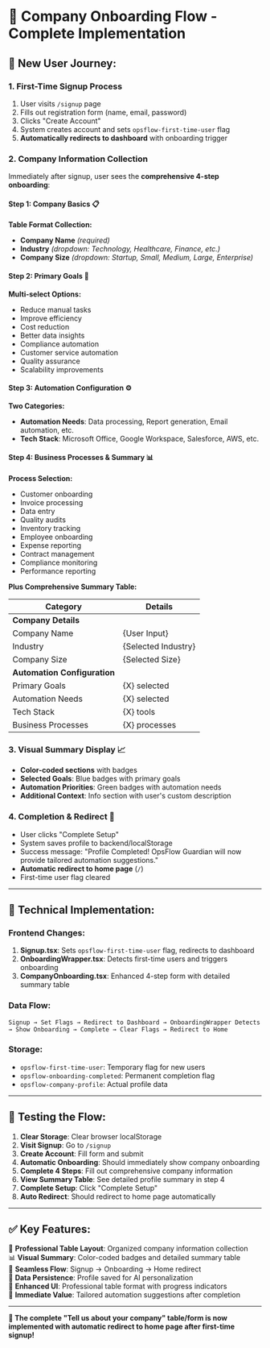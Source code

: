 # 🏢 Company Onboarding Flow - Complete Implementation

## 🌟 **New User Journey:**

### 1. **First-Time Signup Process**
1. User visits `/signup` page
2. Fills out registration form (name, email, password)
3. Clicks "Create Account"
4. System creates account and sets `opsflow-first-time-user` flag
5. **Automatically redirects to dashboard** with onboarding trigger

### 2. **Company Information Collection**
Immediately after signup, user sees the **comprehensive 4-step onboarding**:

#### **Step 1: Company Basics** 📋
**Table Format Collection:**
- **Company Name** *(required)*
- **Industry** *(dropdown: Technology, Healthcare, Finance, etc.)*
- **Company Size** *(dropdown: Startup, Small, Medium, Large, Enterprise)*

#### **Step 2: Primary Goals** 🎯
**Multi-select Options:**
- Reduce manual tasks
- Improve efficiency 
- Cost reduction
- Better data insights
- Compliance automation
- Customer service automation
- Quality assurance
- Scalability improvements

#### **Step 3: Automation Configuration** ⚙️
**Two Categories:**
- **Automation Needs**: Data processing, Report generation, Email automation, etc.
- **Tech Stack**: Microsoft Office, Google Workspace, Salesforce, AWS, etc.

#### **Step 4: Business Processes & Summary** 📊
**Process Selection:**
- Customer onboarding
- Invoice processing  
- Data entry
- Quality audits
- Inventory tracking
- Employee onboarding
- Expense reporting
- Contract management
- Compliance monitoring
- Performance reporting

**Plus Comprehensive Summary Table:**

| Category | Details |
|----------|---------|
| **Company Details** |  |
| Company Name | {User Input} |
| Industry | {Selected Industry} |
| Company Size | {Selected Size} |
| **Automation Configuration** |  |
| Primary Goals | {X} selected |
| Automation Needs | {X} selected |
| Tech Stack | {X} tools |
| Business Processes | {X} processes |

### 3. **Visual Summary Display** 📈
- **Color-coded sections** with badges
- **Selected Goals**: Blue badges with primary goals
- **Automation Priorities**: Green badges with automation needs  
- **Additional Context**: Info section with user's custom description

### 4. **Completion & Redirect** 🎉
- User clicks "Complete Setup"
- System saves profile to backend/localStorage
- Success message: "Profile Completed! OpsFlow Guardian will now provide tailored automation suggestions."
- **Automatic redirect to home page** (`/`)
- First-time user flag cleared

---

## 🔧 **Technical Implementation:**

### **Frontend Changes:**
1. **Signup.tsx**: Sets `opsflow-first-time-user` flag, redirects to dashboard
2. **OnboardingWrapper.tsx**: Detects first-time users and triggers onboarding
3. **CompanyOnboarding.tsx**: Enhanced 4-step form with detailed summary table

### **Data Flow:**
```
Signup → Set Flags → Redirect to Dashboard → OnboardingWrapper Detects → Show Onboarding → Complete → Clear Flags → Redirect to Home
```

### **Storage:**
- `opsflow-first-time-user`: Temporary flag for new users
- `opsflow-onboarding-completed`: Permanent completion flag
- `opsflow-company-profile`: Actual profile data

---

## 🧪 **Testing the Flow:**

1. **Clear Storage**: Clear browser localStorage
2. **Visit Signup**: Go to `/signup`
3. **Create Account**: Fill form and submit
4. **Automatic Onboarding**: Should immediately show company onboarding
5. **Complete 4 Steps**: Fill out comprehensive company information
6. **View Summary Table**: See detailed profile summary in step 4
7. **Complete Setup**: Click "Complete Setup"
8. **Auto Redirect**: Should redirect to home page automatically

---

## ✅ **Key Features:**

🎯 **Professional Table Layout**: Organized company information collection  
📊 **Visual Summary**: Color-coded badges and detailed summary table  
🔄 **Seamless Flow**: Signup → Onboarding → Home redirect  
💾 **Data Persistence**: Profile saved for AI personalization  
🎨 **Enhanced UI**: Professional table format with progress indicators  
🚀 **Immediate Value**: Tailored automation suggestions after completion

---

**🎉 The complete "Tell us about your company" table/form is now implemented with automatic redirect to home page after first-time signup!**
